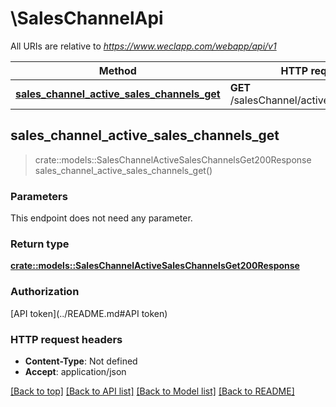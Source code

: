 # \SalesChannelApi

All URIs are relative to *https://www.weclapp.com/webapp/api/v1*

Method | HTTP request | Description
------------- | ------------- | -------------
[**sales_channel_active_sales_channels_get**](SalesChannelApi.md#sales_channel_active_sales_channels_get) | **GET** /salesChannel/activeSalesChannels | 



## sales_channel_active_sales_channels_get

> crate::models::SalesChannelActiveSalesChannelsGet200Response sales_channel_active_sales_channels_get()


### Parameters

This endpoint does not need any parameter.

### Return type

[**crate::models::SalesChannelActiveSalesChannelsGet200Response**](_salesChannel_activeSalesChannels_get_200_response.md)

### Authorization

[API token](../README.md#API token)

### HTTP request headers

- **Content-Type**: Not defined
- **Accept**: application/json

[[Back to top]](#) [[Back to API list]](../README.md#documentation-for-api-endpoints) [[Back to Model list]](../README.md#documentation-for-models) [[Back to README]](../README.md)

